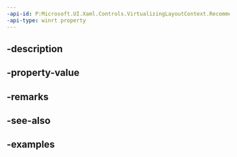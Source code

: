 ```yaml
---
-api-id: P:Microsoft.UI.Xaml.Controls.VirtualizingLayoutContext.RecommendedAnchorIndexCore
-api-type: winrt property
---
```


## -description

## -property-value

## -remarks

## -see-also

## -examples


